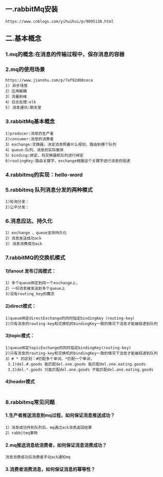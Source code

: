 ## 一.rabbitMq安装
```
https://www.cnblogs.com/yihuihui/p/9095130.html
```

## 二.基本概念
### 1.mq的概念:在消息的传输过程中，保存消息的容器

### 2.mq的使用场景
```
https://www.jianshu.com/p/7af92d08ceca
1) 异步场景
2）应用解耦
3）流量削峰
4）日志处理:elk
5) 消息通讯:聊天室
```

### 3.rabbitMq基本概念
```
1)producer:消息的生产者
2)consumer:消息的消费者
3）exchange:交换器，决定消息照着什么规则，路由到哪个队列
4）queue:队列，消息的实际载体
5）binding:绑定，将交换器和队列进行绑定
6)routingKey:路由关键字，exchange根据这个关键字进行消息的投递

```

### 4.rabbitmq的实现：hello-word

### 5.rabbitmq 队列消息分发的两种模式
```
1)轮询分发：
2)公平分发：
```

### 6.消息应达、持久化
```
1）exchange 、queue支持持久化
2）消息发送成功ack
3) 消息消费成功ack
```

### 7.rabbitMQ的交换机模式
#### 1)fanout 发布订阅模式：
```
1）多个queue绑定到同一个exchange上，
2）一份消息被发送到多个queue上
3)没有routing_key的概念
```
#### 2)direct模式：
````
1)queue绑定directExchange的同时指定bindingKey（routing-key）
2)只有消息的routing-key和交换机的bindingKey一致的情况下消息才能被投递到队列
````
#### 3)topic模式：
```
1)queue绑定topicExchange的同时指定bindingKey(routing-key)
2)只有消息的routing-key和交换机的bindingKey一致的情况下消息才能被投递到队列
3）# * 的区别：#匹配多个单词，*匹配一个单词，
 3.1)del.#.goods 能匹配del.one.goods 能匹配del.one.eating.goods
 3.2)del.*.goods 只能匹配del.one.goods 不能匹配del.one.eating.goods
```
#### 4)header模式
```

```

### 8.rabbitmq常见问题
#### 1.生产者推送消息到mq过程，如何保证消息推送成功？
```
1）消息成功传到队列后，mq通过ack消息返回结果
2）rabbitmq事物
```

#### 2.mq推送消息给消费者，如何保证消息消费成功？
```
消息消费成功后消费者手动ack通知mq
```
#### 3.消费者消费消息，如何保证消息的幂等性？

